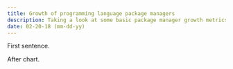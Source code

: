 ```yaml
---
title: Growth of programming language package managers
description: Taking a look at some basic package manager growth metrics.
date: 02-20-18 (mm-dd-yy)
---
```


First sentence.

<TreeMap csv="/2018-module-counts/last-quarter-additions.csv" />

<LineChart csv="/2018-module-counts/quarterly.csv" />

After chart.
